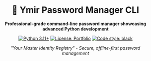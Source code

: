 <div align="center">

# 🔐 Ymir Password Manager CLI

**Professional-grade command-line password manager showcasing advanced Python development**

[![Python 3.11+](https://img.shields.io/badge/Python-3.11%2B-blue.svg)](https://www.python.org/downloads/)
[![License: Portfolio](https://img.shields.io/badge/License-Portfolio-red.svg)](LICENSE)
[![Code style: black](https://img.shields.io/badge/code%20style-black-000000.svg)](https://github.com/psf/black)

*"Your Master Identity Registry" - Secure, offline-first password management*
</div>
